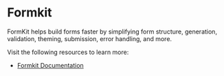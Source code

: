 # Formkit

FormKit helps build forms faster by simplifying form structure, generation, validation, theming, submission, error handling, and more.

Visit the following resources to learn more:

- [Formkit Documentation](https://formkit.dev/)

